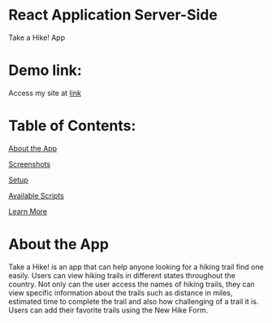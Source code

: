 # **React Application Server-Side**
Take a Hike! App

# Demo link:
Access my site at [link](http://localhost:3000/hikes)

# Table of Contents:
[About the App](#About_the_App)

[Screenshots](#Screenshots)

[Setup](#Setup)

[Available Scripts](#Available_Scripts)

[Learn More](#Learn_more)

# About the App
Take a Hike! is an app that can help anyone looking for a hiking trail find one easily. Users can view hiking trails in different states throughout the country. Not only can the user access the names of hiking trails, they can view specific information about the trails such as distance in miles, estimated time to complete the trail and also how challenging of a trail it is. Users can add their favorite trails using the New Hike Form.
